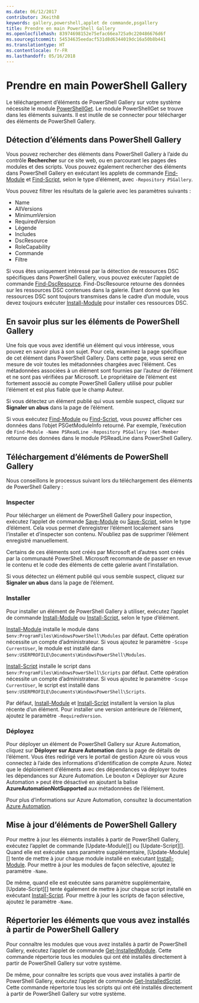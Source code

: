 ```yaml
---
ms.date: 06/12/2017
contributor: JKeithB
keywords: gallery,powershell,applet de commande,psgallery
title: Prendre en main PowerShell Gallery
ms.openlocfilehash: 83974698152e75efac66ea725a9c220486676d6f
ms.sourcegitcommit: 54534635eedacf531d8d6344019dc16a50b8b441
ms.translationtype: HT
ms.contentlocale: fr-FR
ms.lasthandoff: 05/16/2018
---
```

# <a name="get-started-with-the-powershell-gallery"></a>Prendre en main PowerShell Gallery

Le téléchargement d’éléments de PowerShell Gallery sur votre système nécessite le module [PowerShellGet](/powershell/module/powershellget). Le module PowerShellGet se trouve dans les éléments suivants. Il est inutile de se connecter pour télécharger des éléments de PowerShell Gallery.

## <a name="discovering-items-from-the-powershell-gallery"></a>Détection d’éléments dans PowerShell Gallery

Vous pouvez rechercher des éléments dans PowerShell Gallery à l’aide du contrôle **Rechercher** sur ce site web, ou en parcourant les pages des modules et des scripts. Vous pouvez également rechercher des éléments dans PowerShell Gallery en exécutant les applets de commande [Find-Module][] et [Find-Script][], selon le type d’élément, avec `-Repository PSGallery`.

Vous pouvez filtrer les résultats de la galerie avec les paramètres suivants :

- Name
- AllVersions
- MinimumVersion
- RequiredVersion
- Légende
- Includes
- DscResource
- RoleCapability
- Commande
- Filtre

Si vous êtes uniquement intéressé par la détection de ressources DSC spécifiques dans PowerShell Gallery, vous pouvez exécuter l’applet de commande [Find-DscResource]. Find-DscResource retourne des données sur les ressources DSC contenues dans la galerie.
Étant donné que les ressources DSC sont toujours transmises dans le cadre d’un module, vous devez toujours exécuter [Install-Module][] pour installer ces ressources DSC.

## <a name="learning-about-items-in-the-powershell-gallery"></a>En savoir plus sur les éléments de PowerShell Gallery

Une fois que vous avez identifié un élément qui vous intéresse, vous pouvez en savoir plus à son sujet. Pour cela, examinez la page spécifique de cet élément dans PowerShell Gallery. Dans cette page, vous serez en mesure de voir toutes les métadonnées chargées avec l’élément. Ces métadonnées associées à un élément sont fournies par l’auteur de l’élément et ne sont pas vérifiées par Microsoft. Le propriétaire de l’élément est fortement associé au compte PowerShell Gallery utilisé pour publier l’élément et est plus fiable que le champ Auteur.

Si vous détectez un élément publié qui vous semble suspect, cliquez sur **Signaler un abus** dans la page de l’élément.

Si vous exécutez [Find-Module][] ou [Find-Script][], vous pouvez afficher ces données dans l’objet PSGetModuleInfo retourné. Par exemple, l’exécution de `Find-Module -Name PSReadLine -Repository PSGallery |Get-Member` retourne des données dans le module PSReadLine dans PowerShell Gallery.

## <a name="downloading-items-from-the-powershell-gallery"></a>Téléchargement d’éléments de PowerShell Gallery

Nous conseillons le processus suivant lors du téléchargement des éléments de PowerShell Gallery :

### <a name="inspect"></a>Inspecter

Pour télécharger un élément de PowerShell Gallery pour inspection, exécutez l’applet de commande [Save-Module][] ou [Save-Script][], selon le type d’élément. Cela vous permet d’enregistrer l’élément localement sans l’installer et d’inspecter son contenu. N’oubliez pas de supprimer l’élément enregistré manuellement.

Certains de ces éléments sont créés par Microsoft et d’autres sont créés par la communauté PowerShell.
Microsoft recommande de passer en revue le contenu et le code des éléments de cette galerie avant l’installation.

Si vous détectez un élément publié qui vous semble suspect, cliquez sur **Signaler un abus** dans la page de l’élément.

### <a name="install"></a>Installer

Pour installer un élément de PowerShell Gallery à utiliser, exécutez l’applet de commande [Install-Module][] ou [Install-Script][], selon le type d’élément.

[Install-Module][] installe le module dans `$env:ProgramFiles\WindowsPowerShell\Modules` par défaut.
Cette opération nécessite un compte d’administrateur. Si vous ajoutez le paramètre `-Scope CurrentUser`, le module est installé dans `$env:USERPROFILE\Documents\WindowsPowerShell\Modules`.

[Install-Script][] installe le script dans `$env:ProgramFiles\WindowsPowerShell\Scripts` par défaut.
Cette opération nécessite un compte d’administrateur. Si vous ajoutez le paramètre `-Scope CurrentUser`, le script est installé dans `$env:USERPROFILE\Documents\WindowsPowerShell\Scripts`.

Par défaut, [Install-Module][] et [Install-Script][] installent la version la plus récente d’un élément.
Pour installer une version antérieure de l’élément, ajoutez le paramètre `-RequiredVersion`.

### <a name="deploy"></a>Déployez

Pour déployer un élément de PowerShell Gallery sur Azure Automation, cliquez sur **Déployer sur Azure Automation** dans la page de détails de l’élément. Vous êtes redirigé vers le portail de gestion Azure où vous vous connectez à l’aide des informations d’identification de compte Azure. Notez que le déploiement d’éléments avec des dépendances va déployer toutes les dépendances sur Azure Automation. Le bouton « Déployer sur Azure Automation » peut être désactivé en ajoutant la balise **AzureAutomationNotSupported** aux métadonnées de l’élément.

Pour plus d’informations sur Azure Automation, consultez la documentation [Azure Automation](/azure/automation).

## <a name="updating-items-from-the-powershell-gallery"></a>Mise à jour d’éléments de PowerShell Gallery

Pour mettre à jour les éléments installés à partir de PowerShell Gallery, exécutez l’applet de commande [Update-Module][] ou [Update-Script][]. Quand elle est exécutée sans paramètre supplémentaire, [Update-Module][] tente de mettre à jour chaque module installé en exécutant [Install-Module][]. Pour mettre à jour les modules de façon sélective, ajoutez le paramètre `-Name`.

De même, quand elle est exécutée sans paramètre supplémentaire, [Update-Script][] tente également de mettre à jour chaque script installé en exécutant [Install-Script][]. Pour mettre à jour les scripts de façon sélective, ajoutez le paramètre `-Name`.

## <a name="list-items-that-you-have-installed-from-the-powershell-gallery"></a>Répertorier les éléments que vous avez installés à partir de PowerShell Gallery

Pour connaître les modules que vous avez installés à partir de PowerShell Gallery, exécutez l’applet de commande [Get-InstalledModule][]. Cette commande répertorie tous les modules qui ont été installés directement à partir de PowerShell Gallery sur votre système.

De même, pour connaître les scripts que vous avez installés à partir de PowerShell Gallery, exécutez l’applet de commande [Get-InstalledScript][]. Cette commande répertorie tous les scripts qui ont été installés directement à partir de PowerShell Gallery sur votre système.

[Find-DscResource]: /powershell/module/powershellget/Find-DscResource
[Find-Module]: /powershell/module/powershellget/Find-Module
[Find-Script]: /powershell/module/powershellget/Find-Script
[Get-InstalledModule]: /powershell/module/powershellget/Get-InstalledModule
[Get-InstalledScript]: /powershell/module/powershellget/Get-InstalledScript
[Install-Module]: /powershell/module/powershellget/Install-Module
[Install-Script]: /powershell/module/powershellget/Install-Script
[Publish-Module]: /powershell/module/powershellget/Publish-Module
[Publish-Script]: /powershell/module/powershellget/Publish-Script
[Register-PSRepository]: /powershell/module/powershellget/Register-Repository
[Save-Module]: /powershell/module/powershellget/Save-Module
[Save-Script]: /powershell/module/powershellget/Save-Script